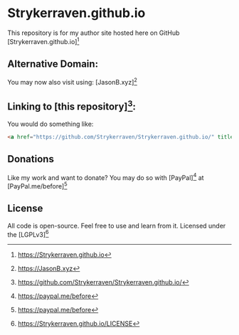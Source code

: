 Strykerraven.github.io
===
This repository is for my author site hosted here on GitHub [Strykerraven.github.io][^MainURL]

Alternative Domain:
---
You may now also visit using: [JasonB.xyz][^AddonURL]

Linking to [this repository][^Repository]:
---
You would do something like:
```HTML
<a href="https://github.com/Strykerraven/Strykerraven.github.io/" title="Repo for JasonB.xyz">Repo for JasonB.xyz</a>
```
Donations
---
Like my work and want to donate? 
You may do so with [PayPal][^Donations] at [PayPal.me/before][^Donations]

License
---
All code is open-source. Feel free to use and learn from it. Licensed under the [LGPLv3][^License]

[^MainURL]: https://Strykerraven.github.io
[^AddonURL]: https://JasonB.xyz
[^Donations]: https://paypal.me/before
[^Repository]: https://github.com/Strykerraven/Strykerraven.github.io/
[^License]: https://Strykerraven.github.io/LICENSE

